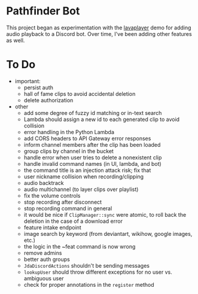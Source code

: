 # Pathfinder Bot
This project began as experimentation with the [lavaplayer](https://github.com/sedmelluq/lavaplayer/tree/master/demo-jda)
demo for adding audio playback to a Discord bot. Over time, I've been adding other features as well.

# To Do
* important:
    * persist auth
    * hall of fame clips to avoid accidental deletion
    * delete authorization
* other
    * add some degree of fuzzy id matching or in-text search
    * Lambda should assign a new id to each generated clip to avoid collision
    * error handling in the Python Lambda
    * add CORS headers to API Gateway error responses
    * inform channel members after the clip has been loaded
    * group clips by channel in the bucket
    * handle error when user tries to delete a nonexistent clip
    * handle invalid command names (in UI, lambda, and bot)
    * the command title is an injection attack risk; fix that
    * user nickname collision when recording/clipping
    * audio backtrack
    * audio multichannel (to layer clips over playlist)
    * fix the volume controls
    * stop recording after disconnect
    * stop recording command in general
    * it would be nice if `ClipManager::sync` were atomic, to roll back the deletion in the case of a download error
    * feature intake endpoint
    * image search by keyword (from deviantart, wikihow, google images, etc.)
    * the logic in the ~feat command is now wrong
    * remove admins
    * better auth groups
    * `JdaDiscordActions` shouldn't be sending messages
    * `lookupUser` should throw different exceptions for no user vs. ambiguous user
    * check for proper annotations in the `register` method